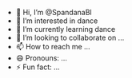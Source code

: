 - 👋 Hi, I’m @SpandanaBl
- 👀 I’m interested in dance
- 🌱 I’m currently learning dance
- 💞️ I’m looking to collaborate on ...
- 📫 How to reach me ...
- 😄 Pronouns: ...
- ⚡ Fun fact: ...

<!---
SpandanaBl/SpandanaBl is a ✨ special ✨ repository because its `README.md` (this file) appears on your GitHub profile.
You can click the Preview link to take a look at your changes.
--->
